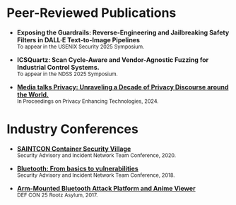 # Peer-Reviewed Publications

- **Exposing the Guardrails: Reverse-Engineering and Jailbreaking Safety Filters in DALL·E Text-to-Image Pipelines** <br>
  <sup>To appear in the USENIX Security 2025 Symposium.</sup>

- **ICSQuartz: Scan Cycle-Aware and Vendor-Agnostic Fuzzing for Industrial Control Systems.** <br>
  <sup>To appear in the NDSS 2025 Symposium.</sup>

- **[Media talks Privacy: Unraveling a Decade of Privacy Discourse around the World.](https://petsymposium.org/popets/2024/popets-2024-0109.pdf)** <br>
<sup>In Proceedings on Privacy Enhancing Technologies, 2024.</sup>
<!-- <sup>Shujaat Mirza, Corban Villa, Christina Pöpper.</sup> -->

<!-- # Research

- **[CodexLeaks Privacy Leaks:](https://www.usenix.org/system/files/usenixsecurity23-niu.pdf)** Conducted experiments with [StarCoder](https://drive.google.com/file/d/1cN-b9GnWtHzQRoE7M7gAEyivY0kl4BYs/view) to evaluate the privacy implications of GitHub Copilot and other code generation models. <br>
<sup>In Proceedings of the 32nd USENIX Security Symposium, 2023.</sup> -->

# Industry Conferences

- **[SAINTCON Container Security Village](https://github.com/corbanvilla/saintcon-container-village)** <br>
  <sup>Security Advisory and Incident Network Team Conference, 2020.</sup>

- **[Bluetooth: From basics to vulnerabilities](https://www.youtube.com/watch?v=fAKizRuEQOw)** <br>
  <sup>Security Advisory and Incident Network Team Conference, 2018.</sup>

- **[Arm-Mounted Bluetooth Attack Platform and Anime Viewer](https://www.youtube.com/watch?v=4o9nKWI0lXM)** <br>
  <sup>DEF CON 25 Rootz Asylum, 2017.</sup>

